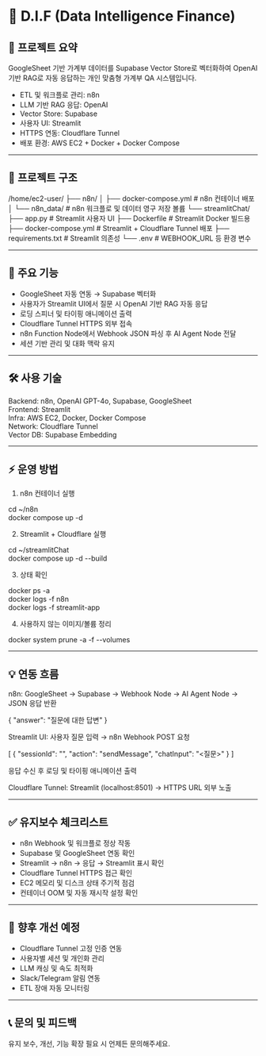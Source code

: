# 🧠 D.I.F (Data Intelligence Finance)

## 📌 프로젝트 요약

GoogleSheet 기반 가계부 데이터를 Supabase Vector Store로 벡터화하여 OpenAI 기반 RAG로 자동 응답하는 개인 맞춤형 가계부 QA 시스템입니다.

- ETL 및 워크플로 관리: n8n
- LLM 기반 RAG 응답: OpenAI
- Vector Store: Supabase
- 사용자 UI: Streamlit
- HTTPS 연동: Cloudflare Tunnel
- 배포 환경: AWS EC2 + Docker + Docker Compose

---

## 📂 프로젝트 구조

/home/ec2-user/
├── n8n/
│   ├── docker-compose.yml         # n8n 컨테이너 배포
│   └── n8n_data/                  # n8n 워크플로 및 데이터 영구 저장 볼륨
└── streamlitChat/
    ├── app.py                     # Streamlit 사용자 UI
    ├── Dockerfile                 # Streamlit Docker 빌드용
    ├── docker-compose.yml         # Streamlit + Cloudflare Tunnel 배포
    ├── requirements.txt           # Streamlit 의존성
    └── .env                       # WEBHOOK_URL 등 환경 변수

---

## 🚀 주요 기능

- GoogleSheet 자동 연동 → Supabase 벡터화
- 사용자가 Streamlit UI에서 질문 시 OpenAI 기반 RAG 자동 응답
- 로딩 스피너 및 타이핑 애니메이션 출력
- Cloudflare Tunnel HTTPS 외부 접속
- n8n Function Node에서 Webhook JSON 파싱 후 AI Agent Node 전달
- 세션 기반 관리 및 대화 맥락 유지

---

## 🛠️ 사용 기술

Backend: n8n, OpenAI GPT-4o, Supabase, GoogleSheet  
Frontend: Streamlit  
Infra: AWS EC2, Docker, Docker Compose  
Network: Cloudflare Tunnel  
Vector DB: Supabase Embedding

---

## ⚡ 운영 방법

1. n8n 컨테이너 실행

cd ~/n8n  
docker compose up -d

2. Streamlit + Cloudflare 실행

cd ~/streamlitChat  
docker compose up -d --build

3. 상태 확인

docker ps -a  
docker logs -f n8n  
docker logs -f streamlit-app

4. 사용하지 않는 이미지/볼륨 정리

docker system prune -a -f --volumes

---

## 💡 연동 흐름

n8n: GoogleSheet → Supabase → Webhook Node → AI Agent Node → JSON 응답 반환

{
  "answer": "질문에 대한 답변"
}

Streamlit UI: 사용자 질문 입력 → n8n Webhook POST 요청

[
  {
    "sessionId": "<uuid>",
    "action": "sendMessage",
    "chatInput": "<질문>"
  }
]

응답 수신 후 로딩 및 타이핑 애니메이션 출력

Cloudflare Tunnel: Streamlit (localhost:8501) → HTTPS URL 외부 노출

---

## ✅ 유지보수 체크리스트

- n8n Webhook 및 워크플로 정상 작동
- Supabase 및 GoogleSheet 연동 확인
- Streamlit → n8n → 응답 → Streamlit 표시 확인
- Cloudflare Tunnel HTTPS 접근 확인
- EC2 메모리 및 디스크 상태 주기적 점검
- 컨테이너 OOM 및 자동 재시작 설정 확인

---

## 🌿 향후 개선 예정

- Cloudflare Tunnel 고정 인증 연동
- 사용자별 세션 및 개인화 관리
- LLM 캐싱 및 속도 최적화
- Slack/Telegram 알림 연동
- ETL 장애 자동 모니터링

---

## 📞 문의 및 피드백

유지 보수, 개선, 기능 확장 필요 시 언제든 문의해주세요.
